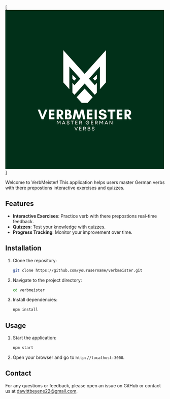 
[![VerbMeister Logo](public/images/verbmeister.png)]

Welcome to VerbMeister! This application helps users master German verbs with there prepostions interactive exercises and quizzes.

## Features

- **Interactive Exercises**: Practice verb with there prepostions real-time feedback.
- **Quizzes**: Test your knowledge with quizzes.
- **Progress Tracking**: Monitor your improvement over time.

## Installation

1. Clone the repository:
    ```sh
    git clone https://github.com/yourusername/verbmeister.git
    ```
2. Navigate to the project directory:
    ```sh
    cd verbmeister
    ```
3. Install dependencies:
    ```sh
    npm install
    ```

## Usage

1. Start the application:
    ```sh
    npm start
    ```
2. Open your browser and go to `http://localhost:3000`.


## Contact

For any questions or feedback, please open an issue on GitHub or contact us at dawittbeyene22@gmail.com.
